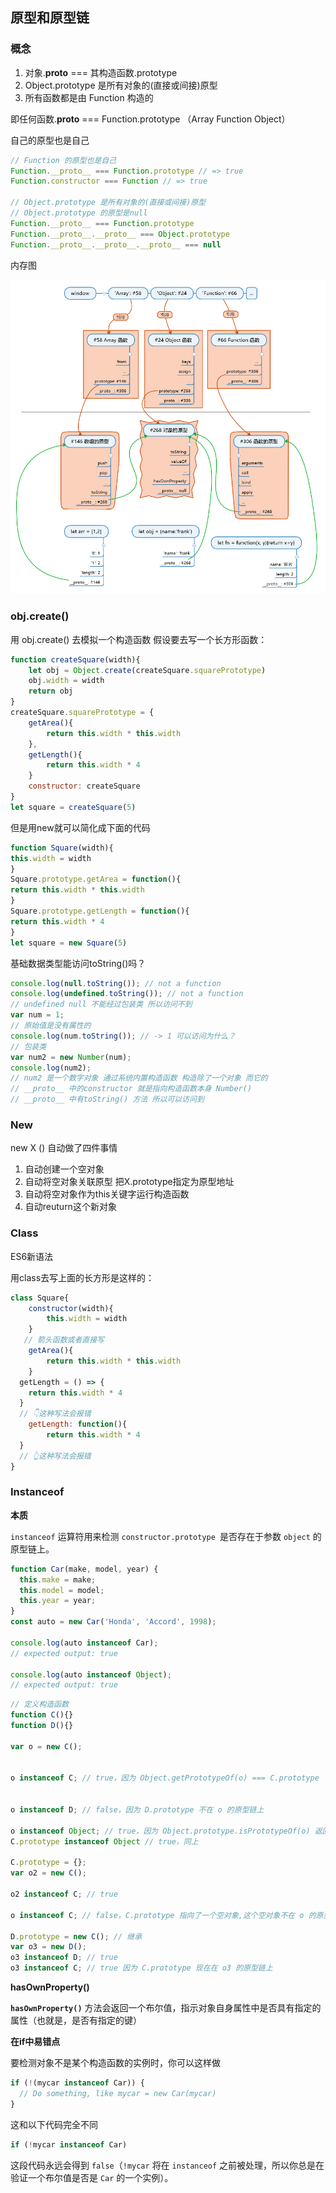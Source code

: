 ## 原型和原型链

### 概念

1. 对象.__proto__ === 其构造函数.prototype
2. Object.prototype 是所有对象的(直接或间接)原型
3. 所有函数都是由 Function 构造的

即任何函数.__proto__ === Function.prototype （Array Function Object）

自己的原型也是自己 

```javascript
// Function 的原型也是自己 
Function.__proto__ === Function.prototype // => true
Function.constructor === Function // => true

// Object.prototype 是所有对象的(直接或间接)原型
// Object.prototype 的原型是null
Function.__proto__ === Function.prototype
Function.__proto__.__proto__ === Object.prototype
Function.__proto__.__proto__.__proto__ === null
```



内存图

![js-1](/assets/js-1.png)



### obj.create()

用 obj.create() 去模拟一个构造函数 假设要去写一个长方形函数：

```javascript
function createSquare(width){
	let obj = Object.create(createSquare.squarePrototype)
	obj.width = width
	return obj
}
createSquare.squarePrototype = {
	getArea(){
		return this.width * this.width
	},
	getLength(){
		return this.width * 4
	}
	constructor: createSquare
}
let square = createSquare(5)
```



但是用new就可以简化成下面的代码



```javascript
function Square(width){
this.width = width
}
Square.prototype.getArea = function(){
return this.width * this.width
}
Square.prototype.getLength = function(){
return this.width * 4
}
let square = new Square(5)
```



基础数据类型能访问toString()吗？

```javascript
console.log(null.toString()); // not a function
console.log(undefined.toString()); // not a function 
// undefined null 不能经过包装类 所以访问不到
var num = 1;
// 原始值是没有属性的
console.log(num.toString()); // -> 1 可以访问为什么？
// 包装类
var num2 = new Number(num);
console.log(num2);
// num2 是一个数字对象 通过系统内置构造函数 构造除了一个对象 而它的
// __proto__ 中的constructor 就是指向构造函数本身 Number()
// __proto__ 中有toString() 方法 所以可以访问到
```



### New

new X () 自动做了四件事情

1. 自动创建一个空对象
2. 自动将空对象关联原型 把X.prototype指定为原型地址
3. 自动将空对象作为this关键字运行构造函数
4. 自动reuturn这个新对象



### Class

ES6新语法

用class去写上面的长方形是这样的：

```javascript
class Square{
	constructor(width){
		this.width = width
	}
   // 箭头函数或者直接写
	getArea(){
		return this.width * this.width
	}
  getLength = () => {
    return this.width * 4
  }
  // 👇这种写法会报错
	getLength: function(){
		return this.width * 4
  } 
  // 👆这种写法会报错
}
```







### Instanceof 

**本质**

`instanceof` 运算符用来检测 `constructor.prototype `是否存在于参数 `object` 的原型链上。

```javascript
function Car(make, model, year) {
  this.make = make;
  this.model = model;
  this.year = year;
}
const auto = new Car('Honda', 'Accord', 1998);

console.log(auto instanceof Car);
// expected output: true

console.log(auto instanceof Object);
// expected output: true
```



```javascript
// 定义构造函数
function C(){} 
function D(){} 

var o = new C();


o instanceof C; // true，因为 Object.getPrototypeOf(o) === C.prototype


o instanceof D; // false，因为 D.prototype 不在 o 的原型链上

o instanceof Object; // true，因为 Object.prototype.isPrototypeOf(o) 返回 true
C.prototype instanceof Object // true，同上

C.prototype = {};
var o2 = new C();

o2 instanceof C; // true

o instanceof C; // false，C.prototype 指向了一个空对象,这个空对象不在 o 的原型链上.

D.prototype = new C(); // 继承
var o3 = new D();
o3 instanceof D; // true
o3 instanceof C; // true 因为 C.prototype 现在在 o3 的原型链上
```



**hasOwnProperty()**

**`hasOwnProperty()`** 方法会返回一个布尔值，指示对象自身属性中是否具有指定的属性（也就是，是否有指定的键）



**在if中易错点**

要检测对象不是某个构造函数的实例时，你可以这样做

```js
if (!(mycar instanceof Car)) {
  // Do something, like mycar = new Car(mycar)
}
```

这和以下代码完全不同

```js
if (!mycar instanceof Car)
```

这段代码永远会得到 `false`（`!mycar` 将在 `instanceof` 之前被处理，所以你总是在验证一个布尔值是否是 `Car` 的一个实例）。